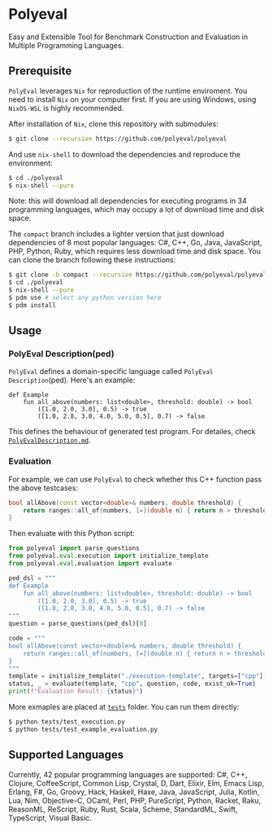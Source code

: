 # Polyeval
Easy and Extensible Tool for Benchmark Construction and Evaluation in Multiple Programming Languages. 

## Prerequisite
`PolyEval` leverages `Nix` for reproduction of the runtime enviroment. You need to install `Nix` on your computer first. If you are using Windows, using `NixOS-WSL` is highly recommended.

After installation of  `Nix`, clone this repository with submodules:
```bash
$ git clone --recursive https://github.com/polyeval/polyeval
```
And use `nix-shell` to download the dependencies and reproduce the environment:
```bash
$ cd ./polyeval
$ nix-shell --pure
```
Note: this will download all dependencies for executing programs in 34 programming languages, which may occupy a lot of download time and disk space.

The `compact` branch includes a lighter version that just download dependencies of 8 most popular languages: C#, C++, Go, Java, JavaScript, PHP, Python, Ruby, which requires less download time and disk space. You can clone the branch following these instructions: 
```bash
$ git clone -b compact --recursive https://github.com/polyeval/polyeval
$ cd ./polyeval
$ nix-shell --pure
$ pdm use # select any python version here
$ pdm install
```

## Usage

### PolyEval Description(ped)
`PolyEval` defines a domain-specific language called `PolyEval Description`(ped). Here's an example:
```ped
def Example
    fun all_above(numbers: list<double>, threshold: double) -> bool
        ([1.0, 2.0, 3.0], 0.5) -> true
        ([1.0, 2.8, 3.0, 4.0, 5.0, 0.5], 0.7) -> false
```
This defines the behaviour of generated test program. For detailes, check [`PolyEvalDescription.md`](./PolyEvalDescription.md).

### Evaluation

For example, we can use `PolyEval` to check whether this C++ function pass the above testcases:
```cpp
bool allAbove(const vector<double>& numbers, double threshold) {
    return ranges::all_of(numbers, [=](double n) { return n > threshold; });
}
```
Then evaluate with this Python script:
```python
from polyeval import parse_questions
from polyeval.eval.execution import initialize_template
from polyeval.eval.evaluation import evaluate

ped_dsl = """
def Example
    fun all_above(numbers: list<double>, threshold: double) -> bool
        ([1.0, 2.0, 3.0], 0.5) -> true
        ([1.0, 2.8, 3.0, 4.0, 5.0, 0.5], 0.7) -> false
"""
question = parse_questions(ped_dsl)[0]

code = """
bool allAbove(const vector<double>& numbers, double threshold) {
    return ranges::all_of(numbers, [=](double n) { return n > threshold; });
}
"""
template = initialize_template("./execution-template", targets=["cpp"])
status, _ = evaluate(template, "cpp", question, code, exist_ok=True)
print(f"Evaluation Result: {status}")
```
More exmaples are placed at [`tests`](./tests) folder. You can run them directly:
```bash
$ python tests/test_execution.py
$ python tests/test_example_evaluation.py
```

## Supported Languages

Currently, 42 popular programming languages are supported: C#, C++, Clojure, CoffeeScript, Common Lisp, Crystal, D, Dart, Elixir, Elm, Emacs Lisp, Erlang, F#, Go, Groovy, Hack, Haskell, Haxe, Java, JavaScript, Julia, Kotlin, Lua, Nim, Objective-C, OCaml, Perl, PHP, PureScript, Python, Racket, Raku, ReasonML, ReScript, Ruby, Rust, Scala, Scheme, StandardML, Swift, TypeScript, Visual Basic.
